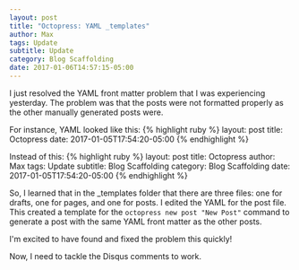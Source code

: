 ```yaml
---
layout: post
title: "Octopress: YAML _templates"
author: Max
tags: Update
subtitle: Update
category: Blog Scaffolding
date: 2017-01-06T14:57:15-05:00
---
```


I just resolved the YAML front matter problem that I was experiencing yesterday. The problem was that the posts were not formatted properly as the other manually generated posts were. 

For instance, YAML looked like this:
{% highlight ruby %}
layout:     post
title:      Octopress
date: 2017-01-05T17:54:20-05:00
{% endhighlight %}

Instead of this: 
{% highlight ruby %}
layout:     post
title:      Octopress
author:     Max
tags: 		Update
subtitle:   Blog Scaffolding
category:   Blog Scaffolding
date: 2017-01-05T17:54:20-05:00
{% endhighlight %}

So, I learned that in the _templates folder that there are three files: one for drafts, one for pages, and one for posts. I edited the YAML for the post file. This created a template for the ```octopress new post "New Post"``` command to generate a post with the same YAML front matter as the other posts. 

I'm excited to have found and fixed the problem this quickly! 

Now, I need to tackle the Disqus comments to work. 